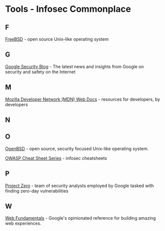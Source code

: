 # Tools - Infosec Commonplace

## F

[FreeBSD](https://www.freebsd.org/) - open source Unix-like operating system

## G

[Google Security Blog](https://security.googleblog.com/) - The latest news and insights from Google on security and safety on the Internet


## M

[Mozilla Developer Network (MDN) Web Docs](https://developer.mozilla.org/en-US/) - resources for developers, by developers

## N

## O

[OpenBSD](https://www.openbsd.org/) - open source, security focused Unix-like operating system.

[OWASP Cheat Sheet Series](https://cheatsheetseries.owasp.org/Glossary.html) - infosec cheatsheets

## P

[Project Zero](https://googleprojectzero.blogspot.com/) - team of security analysts employed by Google tasked with finding zero-day vulnerabilities

## W

[Web Fundamentals](https://developers.google.com/web/fundamentals) - Google's opinionated reference for building amazing web experiences.
